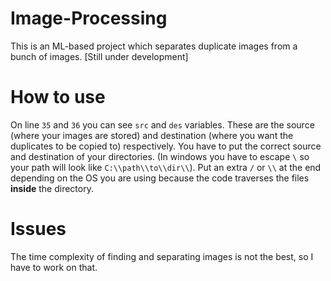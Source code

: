 # Image-Processing
This is an ML-based project which separates duplicate images from a bunch of images. [Still under development]

# How to use
On line `35` and `36` you can see `src` and `des` variables. These are the source (where your images are stored) and destination (where you want the duplicates to be copied to) 
respectively.
You have to put the correct source and destination of your directories. (In windows you have to escape `\` so your path will look like `C:\\path\\to\\dir\\`).
Put an extra `/` or `\\` at the end depending on the OS you are using because the code traverses the files **inside** the directory.
 
# Issues
The time complexity of finding and separating images is not the best, so I have to work on that.
